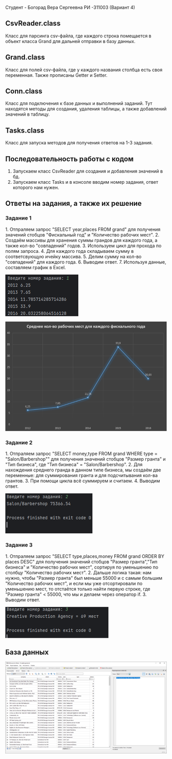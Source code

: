 Студент - Богорад Вера Сергеевна РИ -311003 (Вариант 4)
<h2>CsvReader.class</h2>
Класс для парсинга csv-файла, где каждого строка помещается в объект класса Grand для дальней отправки в базу данных.

<h2>Grand.class</h2>
Класс для полей csv-файла, где у каждого названия столбца есть своя переменная.
Также прописаны Getter и Setter.

<h2>Conn.class</h2>
Класс для подключения к базе данных и выполнений заданий.
Тут находятся методы для создания, удаления таблицы, а также добавлений значений в таблицу.

<h2>Tasks.class</h2>
Класс для запуска методов для получения ответов на 1-3 задания.

<h2>Последовательность работы с кодом</h2>

1. Запускаем класс CsvReader для создания и добавления значений в бд.
2. Запускаем класс Tasks и в консоле вводим номер задания, ответ которого нам нужен.

<h2>Ответы на задания, а также их решение</h2>
<h3>Задание 1</h3>
1. Отпраляем запрос "SELECT year,places FROM grand" для получения значений стобцов "Фискальный год" и "Количество рабочих мест".
2. Создаём массивы для хранения суммы грандов для каждого года, а также кол-во "совпадений" годов.
3. Используем цикл для прохода по полям запроса.
4. Для каждого года складываем сумму в соответсвующую ичейку массива.
5. Делим сумму на кол-во "совпадений" для каждого года.
6. Выводим ответ.
7. Используя данные, составляем график в Excel.

![alt text](task1.png)

![alt text](graphic.png)

<h3>Задание 2</h3>
1. Отпраляем запрос "SELECT money,type FROM grand WHERE type = "Salon/Barbershop"" для получения значений стобцов "Размер гранта" и "Тип бизнеса", где "Тип бизнеса" = "Salon/Barbershop".
2. Для нахождения среднего гранда в данном типе бизнеса, мы создаём две переменные: для суммирования гранта и для подсчитывания кол-ва грантов.
3. При помощи цикла всё суммируем и считаем.
4. Выводим ответ.

![alt text](task2.png)

<h3>Задание 3</h3>
1. Отпраляем запрос "SELECT type,places,money FROM grand ORDER BY places DESC" для получения значений стобцов "Размер гранта","Тип бизнеса" и "Количество рабочих мест", сортируя по уменьшению по столбцу "Количество рабочих мест".
2. Дальше логика такая: нам нужно, чтобы "Размер гранта" был меньше 55000 и с самым большим "Количество рабочих мест", и если мы уже отсортировали по уменьшению мест, то отстаётся только найти первую строке, где "Размер гранта" < 55000, что мы и делаем через оператор if.
3. Выводим ответ.

![alt text](task3.png)

<h2>База данных</h2>

![alt text](db.png)
